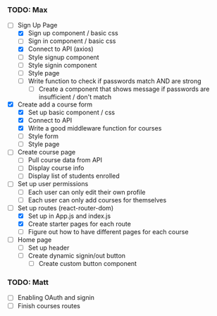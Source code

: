 ### TODO: Max

- [ ] Sign Up Page
    - [X] Sign up component / basic css
    - [ ] Sign in component / basic css
    - [X] Connect to API (axios)
    - [ ] Style signup component
    - [ ] Style signin component
    - [ ] Style page
    - [ ] Write function to check if passwords match AND are strong
        - [ ] Create a component that shows message if passwords are insufficient / don't match

- [X] Create add a course form
    - [X] Set up basic component / css
    - [X] Connect to API
    - [X] Write a good middleware function for courses
    - [ ] Style form
    - [ ] Style page

- [ ] Create course page
    - [ ] Pull course data from API
    - [ ] Display course info
    - [ ] Display list of students enrolled

-[ ] Set up user permissions
    - [ ] Each user can only edit their own profile
    - [ ] Each user can only add courses for themselves

- [ ] Set up routes (react-router-dom)
    - [X] Set up in App.js and index.js
    - [X] Create starter pages for each route
    - [ ] Figure out how to have different pages for each course
 
 - [ ] Home page
    - [ ] Set up header
    - [ ] Create dynamic signin/out button
        - [ ] Create custom button component

### TODO: Matt

- [ ] Enabling OAuth and signin
- [ ] Finish courses routes
